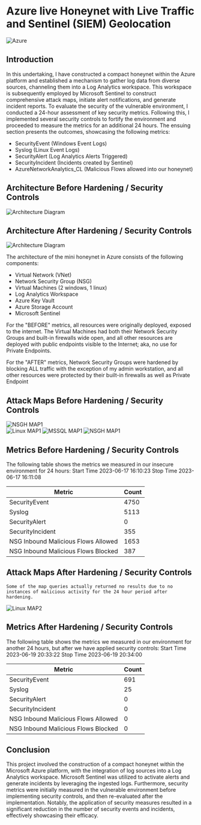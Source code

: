 # Azure live Honeynet with Live Traffic and Sentinel (SIEM) Geolocation

![Azure](https://github.com/HPastoral/Azure-SOC/assets/135756003/b5febe6b-38c9-430c-ab1c-318502cb14c7)

## Introduction

In this undertaking, I have constructed a compact honeynet within the Azure platform and established a mechanism to gather log data from diverse sources, channeling them into a Log Analytics workspace. This workspace is subsequently employed by Microsoft Sentinel to construct comprehensive attack maps, initiate alert notifications, and generate incident reports. To evaluate the security of the vulnerable environment, I conducted a 24-hour assessment of key security metrics. Following this, I implemented several security controls to fortify the environment and proceeded to measure the metrics for an additional 24 hours. The ensuing section presents the outcomes, showcasing the following metrics:

- SecurityEvent (Windows Event Logs)
- Syslog (Linux Event Logs)
- SecurityAlert (Log Analytics Alerts Triggered)
- SecurityIncident (Incidents created by Sentinel)
- AzureNetworkAnalytics_CL (Malicious Flows allowed into our honeynet)

## Architecture Before Hardening / Security Controls
![Architecture Diagram](https://i.imgur.com/aBDwnKb.jpg)

## Architecture After Hardening / Security Controls
![Architecture Diagram](https://i.imgur.com/YQNa9Pp.jpg)

The architecture of the mini honeynet in Azure consists of the following components:

- Virtual Network (VNet)
- Network Security Group (NSG)
- Virtual Machines (2 windows, 1 linux)
- Log Analytics Workspace
- Azure Key Vault
- Azure Storage Account
- Microsoft Sentinel

For the "BEFORE" metrics, all resources were originally deployed, exposed to the internet. The Virtual Machines had both their Network Security Groups and built-in firewalls wide open, and all other resources are deployed with public endpoints visible to the Internet; aka, no use for Private Endpoints.

For the "AFTER" metrics, Network Security Groups were hardened by blocking ALL traffic with the exception of my admin workstation, and all other resources were protected by their built-in firewalls as well as Private Endpoint

## Attack Maps Before Hardening / Security Controls
![NSGH MAP1](https://github.com/HPastoral/Azure-SOC/assets/135756003/3030a7dd-d482-4651-99cd-0b891214ee1c)<br>
![Linux MAP1](https://github.com/HPastoral/Azure-SOC/assets/135756003/8f25d594-7502-4766-b082-25106e2f35f3)
![MSSQL MAP1](https://github.com/HPastoral/Azure-SOC/assets/135756003/17924a2a-d6cb-419a-9771-d359814b8ee8)
![NSGH MAP1](https://github.com/HPastoral/Azure-SOC/assets/135756003/cae070d0-1118-4c03-8ce2-5f8079bd684b)

## Metrics Before Hardening / Security Controls

The following table shows the metrics we measured in our insecure environment for 24 hours:
Start Time 2023-06-17 16:10:23
Stop Time 2023-06-17 16:11:08

| Metric                             | Count
| ---------------------------------- | -----
| SecurityEvent                      | 4750
| Syslog                             | 5113
| SecurityAlert                      | 0
| SecurityIncident                   | 355
| NSG Inbound Malicious Flows Allowed| 1653
| NSG Inbound Malicious Flows Blocked| 387
## Attack Maps After Hardening / Security Controls
```Some of the map queries actually returned no results due to no instances of malicious activity for the 24 hour period after hardening.```

![Linux MAP2](https://github.com/HPastoral/Azure-SOC/assets/135756003/7ff45c71-f69d-40fd-890e-9966653d42a5)<BR>

## Metrics After Hardening / Security Controls

The following table shows the metrics we measured in our environment for another 24 hours, but after we have applied security controls:
Start Time 2023-06-19 20:33:22
Stop Time	2023-06-19 20:34:00

| Metric                             | Count
| ---------------------------------- | -----
| SecurityEvent                      | 691
| Syslog                             | 25
| SecurityAlert                      | 0
| SecurityIncident                   | 0
| NSG Inbound Malicious Flows Allowed| 0
| NSG Inbound Malicious Flows Blocked| 0

## Conclusion

This project involved the construction of a compact honeynet within the Microsoft Azure platform, with the integration of log sources into a Log Analytics workspace. Microsoft Sentinel was utilized to activate alerts and generate incidents by leveraging the ingested logs. Furthermore, security metrics were initially measured in the vulnerable environment before implementing security controls, and then re-evaluated after the implementation. Notably, the application of security measures resulted in a significant reduction in the number of security events and incidents, effectively showcasing their efficacy.

